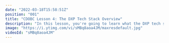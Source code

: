 ```yaml
---
date: "2022-03-18T15:58:51Z"
position: "001"
title: "CDOBC Lesson 4: The DXP Tech Stack Overview"
description: "In this lesson, you're going to learn what the DXP tech stack is, why Jamstack is the way to go for modern architectures, what API first is plus much more.\n\nTo watch the entire lesson, please visit:\nhttps://www.headlesscreator.com/course/composable-dxp-with-uniform-bootcamp"
image: "https://i.ytimg.com/vi/sMBq8aoa4JM/maxresdefault.jpg"
videoId: "sMBq8aoa4JM"
---
```


